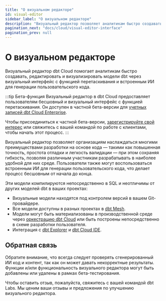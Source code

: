 ```yaml
---
title: "О визуальном редакторе"
id: visual-editor       
sidebar_label: "О визуальном редакторе"
description: "Визуальный редактор позволяет аналитикам быстро создавать и визуализировать модели dbt через визуальный интерфейс с функцией перетаскивания в dbt Cloud."
pagination_next: "docs/cloud/visual-editor-interface"
pagination_prev: null
---
```


# О визуальном редакторе <Lifecycle status='beta'/> 

<p style={{ color: '#717d7d', fontSize: '1.1em' }}>
Визуальный редактор dbt Cloud помогает аналитикам быстро создавать, редактировать и визуализировать модели dbt через визуальный интерфейс с функцией перетаскивания и встроенным ИИ для генерации пользовательского кода.
</p>

:::tip Бета-функция
Визуальный редактор в dbt Cloud предоставляет пользователям бесшовный и визуальный интерфейс с функцией перетаскивания. Он доступен в частной бета-версии для [учетных записей dbt Cloud Enterprise](https://www.getdbt.com/pricing). 

Чтобы присоединиться к частной бета-версии, [зарегистрируйте свой интерес](https://docs.google.com/forms/d/e/1FAIpQLScPjRGyrtgfmdY919Pf3kgqI5E95xxPXz-8JoVruw-L9jVtxg/viewform) или свяжитесь с вашей командой по работе с клиентами, чтобы начать этот процесс.
:::

Визуальный редактор позволяет организациям наслаждаться многими преимуществами разработки на основе кода — такими как повышенная точность, простота отладки и легкость валидации — при этом сохраняя гибкость, позволяя различным участникам разрабатывать в наиболее удобной для них среде. Пользователи также могут воспользоваться встроенным ИИ для генерации пользовательского кода, что делает процесс бесшовным от начала до конца.

Эти модели компилируются непосредственно в SQL и неотличимы от других моделей dbt в ваших проектах:
- Визуальные модели находятся под контролем версий в вашем Git-провайдере.
- Все модели доступны в разных проектах в [dbt Mesh](/best-practices/how-we-mesh/mesh-1-intro).
- Модели могут быть материализованы в производственной среде через [оркестрацию dbt Cloud](/docs/deploy/deployments) или быть построены непосредственно в схеме разработки пользователя.
- Интеграция с [dbt Explorer](/docs/collaborate/explore-projects) и [dbt Cloud IDE](/docs/cloud/dbt-cloud-ide/develop-in-the-cloud).

<Lightbox src="/img/docs/dbt-cloud/visual-editor/visual-editor.png" width="90%" title="Создавайте или редактируйте модели dbt с помощью визуального редактора, позволяя всем разрабатывать с dbt через интерфейс перетаскивания в dbt Cloud." />

## Обратная связь

Обратите внимание, что всегда следует проверять сгенерированный ИИ код и контент, так как он может давать некорректные результаты. Функции и/или функциональность визуального редактора могут быть добавлены или удалены в рамках бета-тестирования.

Чтобы оставить отзыв, пожалуйста, свяжитесь с вашей командой dbt Labs. Мы ценим ваши отзывы и предложения по улучшению визуального редактора.